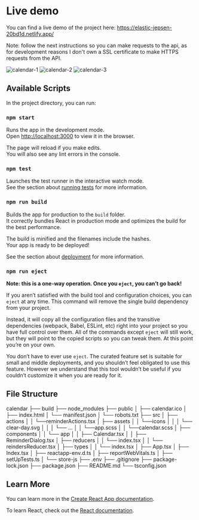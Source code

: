 # Live demo

You can find a live demo of the project here: https://elastic-jepsen-20bd1d.netlify.app/

Note: follow the next instructions so you can make requests to the api, as for development reasons I don't own a SSL certificate to make HTTPS requests from the API.

![calendar-1](src/assets/images/calendar-1)
![calendar-2](src/assets/images/calendar-2)
![calendar-3](src/assets/images/calendar-3)

## Available Scripts

In the project directory, you can run:

### `npm start`

Runs the app in the development mode.\
Open [http://localhost:3000](http://localhost:3000) to view it in the browser.

The page will reload if you make edits.\
You will also see any lint errors in the console.

### `npm test`

Launches the test runner in the interactive watch mode.\
See the section about [running tests](https://facebook.github.io/create-react-app/docs/running-tests) for more information.

### `npm run build`

Builds the app for production to the `build` folder.\
It correctly bundles React in production mode and optimizes the build for the best performance.

The build is minified and the filenames include the hashes.\
Your app is ready to be deployed!

See the section about [deployment](https://facebook.github.io/create-react-app/docs/deployment) for more information.

### `npm run eject`

**Note: this is a one-way operation. Once you `eject`, you can’t go back!**

If you aren’t satisfied with the build tool and configuration choices, you can `eject` at any time. This command will remove the single build dependency from your project.

Instead, it will copy all the configuration files and the transitive dependencies (webpack, Babel, ESLint, etc) right into your project so you have full control over them. All of the commands except `eject` will still work, but they will point to the copied scripts so you can tweak them. At this point you’re on your own.

You don’t have to ever use `eject`. The curated feature set is suitable for small and middle deployments, and you shouldn’t feel obligated to use this feature. However we understand that this tool wouldn’t be useful if you couldn’t customize it when you are ready for it.

## File Structure

calendar
├── build
├── node_modules
├── public
│   ├── calendar.ico
│   ├── index.html
│   └── manifest.json
│   └── robots.txt
├── src
│   ├── actions
│   │   └──reminderActions.tsx
│   ├── assets
│   │   └──icons
│   │   │  └── clear-day.svg
│   │   │  └── ...
│   │   └──app.scss
│   │   └──calendar.scss
│   ├── components
│   │   └── app
│   │       ├── Calendar.tsx
│   │       ├── ReminderDialog.tsx
│   ├── reducers
│   │   └── index.tsx
│   │   └── reindersReducer.tsx
│   ├── types
│   │   └── index.tsx
│   ├── App.tsx
│   ├── Index.tsx
│   ├── reactapp-env.d.ts
│   ├── reportWebVitals.ts
│   ├── setUpTests.ts
│   └── store-js
├── .env
├── .gitignore
├── package-lock.json
├── package.json
├── README.md
└── tsconfig.json

## Learn More

You can learn more in the [Create React App documentation](https://facebook.github.io/create-react-app/docs/getting-started).

To learn React, check out the [React documentation](https://reactjs.org/).
